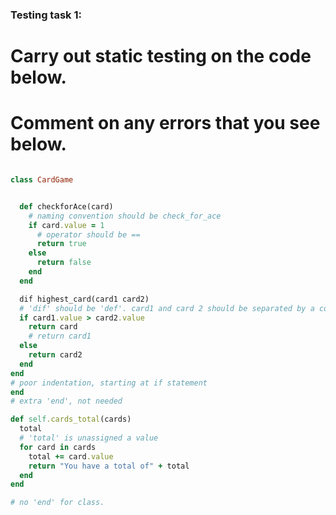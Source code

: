 ### Testing task 1:

# Carry out static testing on the code below.
# Comment on any errors that you see below.
```ruby

class CardGame


  def checkforAce(card)
    # naming convention should be check_for_ace
    if card.value = 1
      # operator should be ==
      return true
    else
      return false
    end
  end

  dif highest_card(card1 card2)
  # 'dif' should be 'def'. card1 and card 2 should be separated by a comma
  if card1.value > card2.value
    return card
    # return card1
  else
    return card2
  end
end
# poor indentation, starting at if statement
end
# extra 'end', not needed

def self.cards_total(cards)
  total
  # 'total' is unassigned a value
  for card in cards
    total += card.value
    return "You have a total of" + total
  end
end

# no 'end' for class.
```
